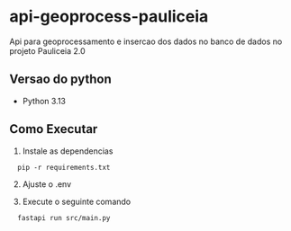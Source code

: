 # api-geoprocess-pauliceia
Api para geoprocessamento e insercao dos dados no banco de dados no projeto Pauliceia 2.0

## Versao do python
- Python 3.13

## Como Executar
1. Instale as dependencias
```
  pip -r requirements.txt
```

2. Ajuste o .env

3. Execute o seguinte comando
```
  fastapi run src/main.py
```
